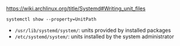 https://wiki.archlinux.org/title/Systemd#Writing_unit_files

```shell
systemctl show --property=UnitPath
```

- `/usr/lib/systemd/system/`: units provided by installed packages
- `/etc/systemd/system/`: units installed by the system administrator